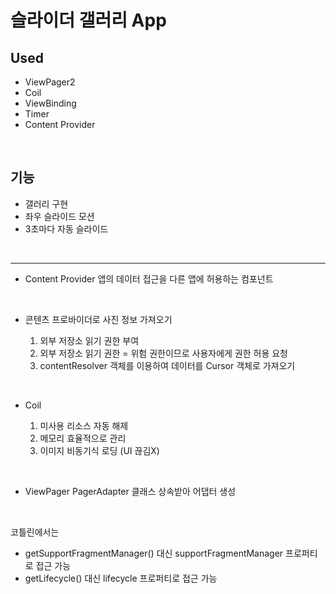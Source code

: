 # 슬라이더 갤러리 App



## Used
- ViewPager2
- Coil
- ViewBinding
- Timer
- Content Provider

<br>

## 기능
- 갤러리 구현
- 좌우 슬라이드 모션 
- 3초마다 자동 슬라이드

<br>

---

- Content Provider
  앱의 데이터 접근을 다른 앱에 허용하는 컴포넌트
  
  <br>
  
- 콘텐츠 프로바이더로 사진 정보 가져오기
  1. 외부 저장소 읽기 권한 부여
  2. 외부 저장소 읽기 권한 = 위험 권한이므로 사용자에게 권한 허용 요청
  3. contentResolver 객체를 이용하여 데이터를 Cursor 객체로 가져오기

<br>

- Coil

  1. 미사용 리소스 자동 해제
  2. 메모리 효율적으로 관리
  3. 이미지 비동기식 로딩 (UI 끊김X)

<br>

- ViewPager
PagerAdapter 클래스 상속받아 어댑터 생성 


<br>

코틀린에서는 
- getSupportFragmentManager() 대신 supportFragmentManager 프로퍼티로 접근 가능
- getLifecycle() 대신 lifecycle 프로퍼티로 접근 가능

